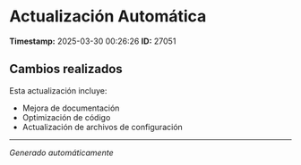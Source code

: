 # Actualización Automática

**Timestamp:** 2025-03-30 00:26:26
**ID:** 27051

## Cambios realizados

Esta actualización incluye:
- Mejora de documentación
- Optimización de código
- Actualización de archivos de configuración

---
*Generado automáticamente*
